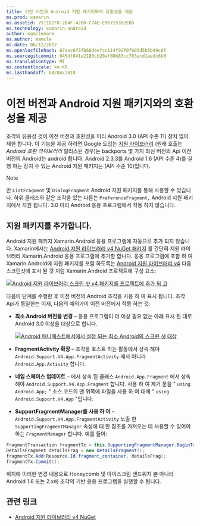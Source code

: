 ```yaml
---
title: 이전 버전과 Android 지원 패키지와의 호환성을 제공
ms.prod: xamarin
ms.assetid: 7511D2F8-2B4F-4200-C74E-E967153B2E8D
ms.technology: xamarin-android
author: mgmclemore
ms.author: mamcle
ms.date: 06/12/2017
ms.openlocfilehash: 07aec6f5fb66d4efcc114f92f0fb85d5b5b99c6f
ms.sourcegitcommit: 945df041e2180cb20af08b83cc703ecd1aedc6b0
ms.translationtype: MT
ms.contentlocale: ko-KR
ms.lasthandoff: 04/04/2018
---
```

# <a name="providing-backwards-compatibility-with-the-android-support-package"></a>이전 버전과 Android 지원 패키지와의 호환성을 제공

조각의 유용성 것이 이전 버전과 호환성을 미리 Android 3.0 (API 수준 11) 장치 없이 제한 합니다. 이 기능을 제공 하려면 Google 도입는 [지원 라이브러리](http://developer.android.com/sdk/compatibility-library.html) (원래 호출는 *Android 호환 라이브러리* 릴리스된 경우)는 backports 몇 가지 최신 버전의 Api 이전 버전의 Android는 android 합니다. Android 2.3.3를 Android 1.6 (API 수준 4)를 실행 하는 장치 수 있는 Android 지원 패키지는 (API 수준 10)입니다.

> [!NOTE]
> 만 `ListFragment` 및 `DialogFragment` Android 지원 패키지를 통해 사용할 수 있습니다. 하위 클래스와 같은 조각을 있는 다른는 `PreferenceFragment,` Android 지원 패키지에서 지원 됩니다. 3.0 미리 Android 응용 프로그램에서 작동 하지 않습니다. 


## <a name="adding-the-support-package"></a>지원 패키지를 추가합니다.

Android 지원 패키지 Xamarin.Android 응용 프로그램에 자동으로 추가 되지 않습니다. Xamarin에서는 [Android 지원 라이브러리 v4 NuGet 패키지](https://www.nuget.org/packages/Xamarin.Android.Support.v4/) 를 간단히 지원 라이브러리 Xamarin.Android 응용 프로그램에 추가할 합니다. 응용 프로그램에 포함 하 여 Xamarin.Android에 지원 패키지를 포함 하도록는 [Android 지원 라이브러리 v4](https://www.nuget.org/packages/Xamarin.Android.Support.v4/) 다음 스크린샷에 표시 된 것 처럼 Xamarin.Android 프로젝트에 구성 요소: 

[![Android 지원 라이브러리 스크린 샷 v4 패키지를 프로젝트에 추가 되 고](providing-backwards-compatibility-images/02-sml.png)](providing-backwards-compatibility-images/02.png#lightbox)

다음이 단계를 수행한 후 이전 버전의 Android 조각을 사용 하 여 표시 됩니다. 조각 Api가 동일한는 이제, 다음의 예외가이 이전 버전에서 작동 하는 것: 

-   **최소 Android 버전을 변경** &ndash; 응용 프로그램이 더 이상 필요 없는 아래 표시 된 대로 Android 3.0 이상을 대상으로 합니다. 

    [![Android 매니페스트에서에서 설정 되는 최소 Android의 스크린 샷 대상](providing-backwards-compatibility-images/03-sml.png)](providing-backwards-compatibility-images/03.png#lightbox)

-   **FragmentActivity 확장** &ndash; 조각을 호스트 하는 활동에서 상속 해야 `Android.Support.V4.App.FragmentActivity` 에서 아니라 `Android.App.Activity` 합니다. 

-   **네임 스페이스 업데이트** &ndash; 에서 상속 된 클래스 `Android.App.Fragment` 에서 상속 해야 `Android.Support.V4.App.Fragment` 합니다. 사용 하 여 제거 문을 " `using Android.App;` " 소스 코드의 맨 위쪽에 파일을 사용 하 여 대체 " `using Android.Support.V4.App` "입니다. 

-   **SupportFragmentManager를 사용 하 여** &ndash; `Android.Support.V4.App.FragmentActivity` 노출 한 `SupportingFragmentManager` 속성에 대 한 참조를 가져오는 데 사용할 수 있어야 하는 `FragmentManager` 합니다. 예를 들어: 

```csharp
FragmentTransaction fragmentTx = this.SupportingFragmentManager.BeginTransaction();
DetailsFragment detailsFrag = new DetailsFragment();
fragmentTx.Add(Resource.Id.fragment_container, detailsFrag);
fragmentTx.Commit();
```

위치에 이러한 변경 내용으로 Honeycomb 및 아이스크림 샌드위치 뿐 아니라 Android 1.6 또는 2.x에 조각의 기반 응용 프로그램을 실행할 수 됩니다. 


## <a name="related-links"></a>관련 링크

- [Android 지원 라이브러리 v4 NuGet](https://www.nuget.org/packages/Xamarin.Android.Support.v4/)
